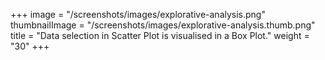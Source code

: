 +++
image =  "/screenshots/images/explorative-analysis.png"
thumbnailImage = "/screenshots/images/explorative-analysis.thumb.png"
title =  "Data selection in Scatter Plot is visualised in a Box Plot."
weight = "30"
+++


